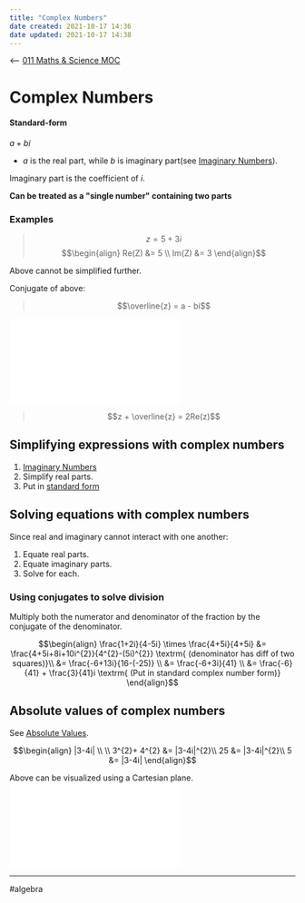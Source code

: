 ```yaml
---
title: "Complex Numbers"
date created: 2021-10-17 14:36
date updated: 2021-10-17 14:38
---
```


<-- [011 Maths & Science MOC](011%20Maths%20&%20Science%20MOC.md)

# Complex Numbers

#### Standard-form

$a + bi$

- $a$ is the real part, while $b$ is imaginary part(see [Imaginary Numbers](Imaginary%20Numbers.md)).

Imaginary part is the coefficient of $i$.

**Can be treated as a "single number" containing two parts**

### Examples

> $$z = 5 + 3i$$
> $$\begin{align}
 Re(Z) &= 5 \\
 Im(Z) &= 3 
 \end{align}$$

Above cannot be simplified further.

Conjugate of above:

> $$\overline{z} = a - bi$$

![Excalidraw/Complex Number Conjugate Graph.md](Excalidraw/Complex%20Number%20Conjugate%20Graph.md)

> $$z + \overline{z} = 2Re(z)$$

## Simplifying expressions with complex numbers

1. [Imaginary Numbers](Imaginary%20Numbers.md)
2. Simplify real parts.
3. Put in [standard form](Complex%20Numbers.md#Standard-form)

## Solving equations with complex numbers

Since real and imaginary cannot interact with one another:

1. Equate real parts.
2. Equate imaginary parts.
3. Solve for each.

### Using conjugates to solve division

Multiply both the numerator and denominator of the fraction by the conjugate of the denominator.

$$\begin{align}
\frac{1+2i}{4-5i} \times \frac{4+5i}{4+5i} &= \frac{4+5i+8i+10i^{2}}{4^{2}-(5i)^{2}} \textrm{ (denominator has diff of two squares)}\\
&= \frac{-6+13i}{16-(-25)} \\
&= \frac{-6+3i}{41} \\
&= \frac{-6}{41} + \frac{3}{41}i \textrm{ (Put in standard complex number form)}
\end{align}$$

## Absolute values of complex numbers
See [Absolute Values](Absolute%20Values.md).

$$\begin{align}
|3-4i| \\ \\
3^{2}+ 4^{2} &= |3-4i|^{2}\\
25 &= |3-4i|^{2}\\
5 &= |3-4i|
\end{align}$$

Above can be visualized using a Cartesian plane.
![Excalidraw/Absolute value of complex number.md](Excalidraw/Absolute%20value%20of%20complex%20number.md)

---
#algebra 
